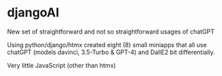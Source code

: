 # djangoAI
New set of straightforward and not so straightforward usages of chatGPT

Using python/django/htmx created eight (8) small miniapps
that all use chatGPT (models davinci, 3.5-Turbo & GPT-4) and DallE2 bit differentially.

Very little JavaScript (other than htmx)
 
